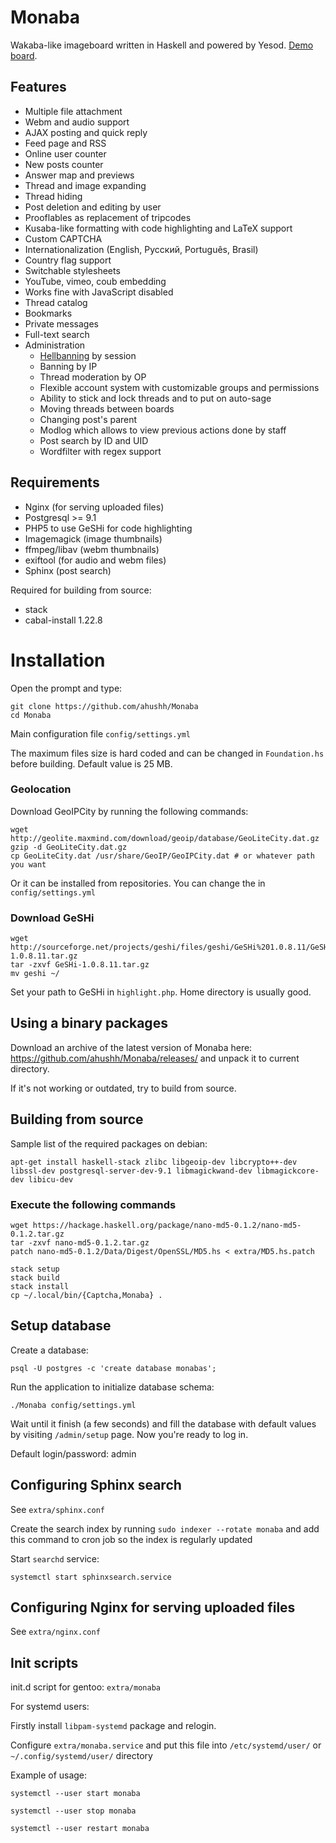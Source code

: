 Monaba
======

Wakaba-like imageboard written in Haskell and powered by Yesod. [Demo board](http://haibane.ru).

Features
------
* Multiple file attachment
* Webm and audio support
* AJAX posting and quick reply
* Feed page and RSS
* Online user counter
* New posts counter
* Answer map and previews
* Thread and image expanding
* Thread hiding
* Post deletion and editing by user
* Prooflables as replacement of tripcodes
* Kusaba-like formatting with code highlighting and LaTeX support
* Custom CAPTCHA
* Internationalization (English, Русский, Português, Brasil)
* Country flag support
* Switchable stylesheets
* YouTube, vimeo, coub embedding
* Works fine with JavaScript disabled
* Thread catalog
* Bookmarks
* Private messages
* Full-text search
* Administration
    - [Hellbanning](http://en.wikipedia.org/wiki/Hellbanning) by session
    - Banning by IP
    - Thread moderation by OP
    - Flexible account system with customizable groups and permissions
    - Ability to stick and lock threads and to put on auto-sage
    - Moving threads between boards
    - Changing post's parent
    - Modlog which allows to view previous actions done by staff
    - Post search by ID and UID
    - Wordfilter with regex support

Requirements
------
* Nginx (for serving uploaded files)
* Postgresql >= 9.1
* PHP5 to use GeSHi for code highlighting
* Imagemagick (image thumbnails)
* ffmpeg/libav (webm thumbnails)
* exiftool (for audio and webm files)
* Sphinx (post search)

Required for building from source:

* stack
* cabal-install 1.22.8

Installation
======

Open the prompt and type:

    git clone https://github.com/ahushh/Monaba
    cd Monaba

Main configuration file `config/settings.yml`

The maximum files size is hard coded and can be changed in `Foundation.hs` before building. Default value is 25 MB.

### Geolocation

Download GeoIPCity by running the following commands:

    wget http://geolite.maxmind.com/download/geoip/database/GeoLiteCity.dat.gz
    gzip -d GeoLiteCity.dat.gz
    cp GeoLiteCity.dat /usr/share/GeoIP/GeoIPCity.dat # or whatever path you want

Or it can be installed from repositories. You can change the  in `config/settings.yml`

### Download GeSHi

    wget http://sourceforge.net/projects/geshi/files/geshi/GeSHi%201.0.8.11/GeSHi-1.0.8.11.tar.gz
    tar -zxvf GeSHi-1.0.8.11.tar.gz
    mv geshi ~/

Set your path to GeSHi in `highlight.php`. Home directory is usually good.

## Using a binary packages

Download an archive of the latest version of Monaba here: https://github.com/ahushh/Monaba/releases/ and unpack it to current directory. 

If it's not working or outdated, try to build from source.

## Building from source

Sample list of the required packages on debian:

    apt-get install haskell-stack zlibc libgeoip-dev libcrypto++-dev libssl-dev postgresql-server-dev-9.1 libmagickwand-dev libmagickcore-dev libicu-dev

### Execute the following commands

    wget https://hackage.haskell.org/package/nano-md5-0.1.2/nano-md5-0.1.2.tar.gz
    tar -zxvf nano-md5-0.1.2.tar.gz
    patch nano-md5-0.1.2/Data/Digest/OpenSSL/MD5.hs < extra/MD5.hs.patch

    stack setup
    stack build
    stack install
    cp ~/.local/bin/{Captcha,Monaba} .

## Setup database

Create a database:

    psql -U postgres -c 'create database monabas';

Run the application to initialize database schema:

    ./Monaba config/settings.yml

Wait until it finish (a few seconds) and fill the database with default values by visiting `/admin/setup` page. Now you're ready to log in.

Default login/password: admin

## Configuring Sphinx search

See `extra/sphinx.conf`

Create the search index by running `sudo indexer --rotate monaba` and add this command to cron job so the index is regularly updated

Start `searchd` service:

`systemctl start sphinxsearch.service`

## Configuring Nginx for serving uploaded files

See `extra/nginx.conf`

## Init scripts

init.d script for gentoo: `extra/monaba`

For systemd users:

Firstly install `libpam-systemd` package and relogin.

Configure `extra/monaba.service` and put this file into `/etc/systemd/user/` or `~/.config/systemd/user/` directory

Example of usage:

`systemctl --user start monaba`

`systemctl --user stop monaba`

`systemctl --user restart monaba`


